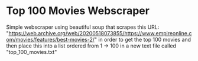 # Top 100 Movies Webscraper
Simple webscraper using beautiful soup that scrapes this URL: "https://web.archive.org/web/20200518073855/https://www.empireonline.com/movies/features/best-movies-2/" in order to get the top 100 movies and then place this into a list ordered from 1 -> 100 in a new text file called "top_100_movies.txt"
